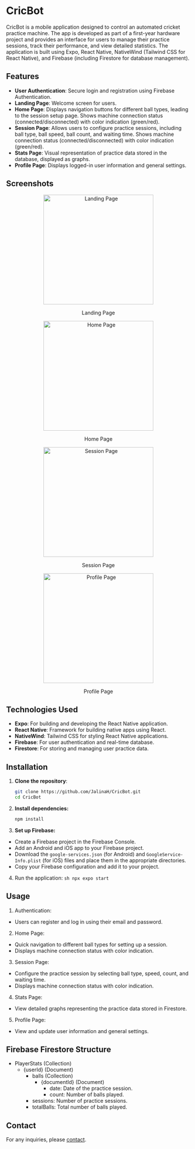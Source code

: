 # CricBot

CricBot is a mobile application designed to control an automated cricket practice machine. The app is developed as part of a first-year hardware project and provides an interface for users to manage their practice sessions, track their performance, and view detailed statistics. The application is built using Expo, React Native, NativeWind (Tailwind CSS for React Native), and Firebase (including Firestore for database management).

## Features

- **User Authentication**: Secure login and registration using Firebase Authentication.
- **Landing Page**: Welcome screen for users.
- **Home Page**: Displays navigation buttons for different ball types, leading to the session setup page. Shows machine connection status (connected/disconnected) with color indication (green/red).
- **Session Page**: Allows users to configure practice sessions, including ball type, ball speed, ball count, and waiting time. Shows machine connection status (connected/disconnected) with color indication (green/red).
- **Stats Page**: Visual representation of practice data stored in the database, displayed as graphs.
- **Profile Page**: Displays logged-in user information and general settings.

## Screenshots


<div style="text-align:center">
  <img src="https://github.com/JalinaH/CricBOT/blob/master/Screenshots/landing_page.png" alt="Landing Page" width="300"/>
  <p>Landing Page</p>
</div>

<div style="text-align:center">
  <img src="https://github.com/JalinaH/CricBOT/blob/master/Screenshots/home_page.png" alt="Home Page" width="300"/>
  <p>Home Page</p>
</div>

<div style="text-align:center">
  <img src="https://github.com/JalinaH/CricBOT/blob/master/Screenshots/session_page.png" alt="Session Page" width="300"/>
  <p>Session Page</p>
</div>

<div style="text-align:center">
  <img src="https://github.com/JalinaH/CricBOT/blob/master/Screenshots/profile_page.png" alt="Profile Page" width="300"/>
  <p>Profile Page</p>
</div>

## Technologies Used

- **Expo**: For building and developing the React Native application.
- **React Native**: Framework for building native apps using React.
- **NativeWind**: Tailwind CSS for styling React Native applications.
- **Firebase**: For user authentication and real-time database.
- **Firestore**: For storing and managing user practice data.

## Installation

1. **Clone the repository**:
   ```sh
   git clone https://github.com/JalinaH/CricBot.git
   cd CricBot
   ```
2. **Install dependencies:**
   ```sh
   npm install
   ```
3. **Set up Firebase:**
  - Create a Firebase project in the Firebase Console.
  - Add an Android and iOS app to your Firebase project.
  - Download the `google-services.json` (for Android) and `GoogleService-Info.plist` (for iOS) files and place them in the appropriate directories.
  - Copy your Firebase configuration and add it to your project.

4. Run the application:
   ``sh
   npx expo start
  ``

## Usage
1. Authentication:
  - Users can register and log in using their email and password.
    
2. Home Page:
  - Quick navigation to different ball types for setting up a session.
  - Displays machine connection status with color indication.

3. Session Page:

  - Configure the practice session by selecting ball type, speed, count, and waiting time.
  - Displays machine connection status with color indication.
    
4. Stats Page:
  - View detailed graphs representing the practice data stored in Firestore.
    
5. Profile Page:
  - View and update user information and general settings.
    
## Firebase Firestore Structure
  - PlayerStats (Collection)
    - {userId} (Document)
      - balls (Collection)
        - {documentId} (Document)
          - date: Date of the practice session.
          - count: Number of balls played.
      - sessions: Number of practice sessions.
      - totalBalls: Total number of balls played.

## Contact 
For any inquiries, please [contact](jalinahirushan2002@gmail.com).
